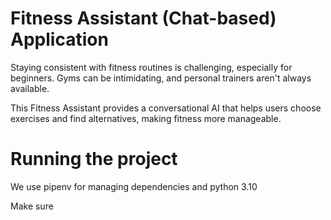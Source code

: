 # Fitness Assistant (Chat-based) Application

Staying consistent with fitness routines is challenging, especially for beginners. Gyms can be intimidating, and personal trainers aren't always available.

This Fitness Assistant provides a conversational AI that helps users choose exercises and find alternatives, making fitness more manageable.

# Running the project 

We use pipenv for managing dependencies and python 3.10

Make sure




